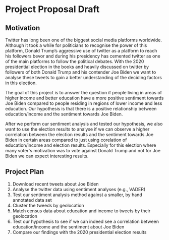 # Project Proposal Draft
## Motivation
Twitter has long been one of the biggest social media platforms worldwide. Although it took a while for politicians to recognise the power of this platform, Donald Trump’s aggressive use of twitter as a platform to reach his followers bevor and during his presidency has cemented twitter as one of the main platforms to follow the political debates. With the 2020 presidential election in the books and heavily discussed on twitter by followers of both Donald Trump and his contender Joe Biden we want to analyse these tweets to gain a better understanding of the deciding factors in this election.

The goal of this project is to answer the question if people living in areas of higher income and better education have a more positive sentiment towards Joe Biden compared to people residing in regions of lower income and less education. Our hypothesis is that there is a positive relationship between education/income and the sentiment towards Joe Biden. 

After we perform our sentiment analysis and tested our hypothesis, we also want to use the election results to analyse if we can observe a higher correlation between the election results and the sentiment towards Joe Biden in certain areas compared to just using corelation of education/income and election results. Especially for this election where many voter's motivation was to vote against Donald Trump and not for Joe Biden we can expect interesting results.

## Project Plan
1.	Download recent tweets about Joe Biden
2.	Analyse the twitter data using sentiment analyses (e.g., VADER)
3.	Test our sentiment analysis method against a smaller, by hand annotated data set
4.	Cluster the tweeds by geolocation
5.	Match census data about education and income to tweets by their geolocation
6.	Test our hypothesis to see if we can indeed see a correlation between education/income and the sentiment about Joe Biden
7.	Compare our findings with the 2020 presidential election results
